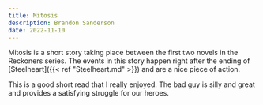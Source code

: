 ```yaml
---
title: Mitosis
description: Brandon Sanderson
date: 2022-11-10
---
```


Mitosis is a short story taking place between the first two novels in the Reckoners series. The events in this story happen right after the ending of [Steelheart]({{< ref "Steelheart.md" >}}) and are a nice piece of action.

This is a good short read that I really enjoyed. The bad guy is silly and great and provides a satisfying struggle for our heroes.
